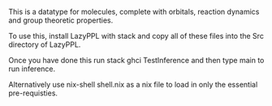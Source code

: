 This is a datatype for molecules, complete with orbitals, reaction dynamics and group theoretic properties.

To use this, install LazyPPL with stack and copy all of these files into the Src directory of LazyPPL.

Once you have done this run stack ghci TestInference and then type main to run inference.

Alternatively use nix-shell shell.nix as a nix file to load in only the essential pre-requisties.